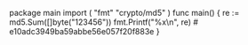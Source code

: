 package main
 import (
   "fmt"
   "crypto/md5"
 )
 func main() {
   re := md5.Sum([]byte("123456"))
   fmt.Printf("%x\n", re)  # e10adc3949ba59abbe56e057f20f883e
}